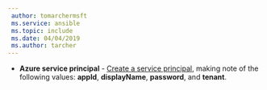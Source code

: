 ```yaml
---
 author: tomarchermsft
 ms.service: ansible
 ms.topic: include
 ms.date: 04/04/2019
 ms.author: tarcher
---
```


- **Azure service principal** - [Create a service principal](/cli/azure/create-an-azure-service-principal-azure-cli?view=azure-cli-latest), making note of the following values: **appId**, **displayName**, **password**, and **tenant**.
